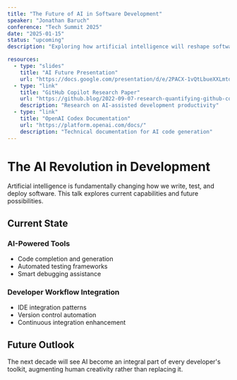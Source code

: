```yaml
---
title: "The Future of AI in Software Development"
speaker: "Jonathan Baruch"
conference: "Tech Summit 2025"
date: "2025-01-15"
status: "upcoming"
description: "Exploring how artificial intelligence will reshape software development practices, from code generation to automated testing and deployment."

resources:
  - type: "slides"
    title: "AI Future Presentation"
    url: "https://docs.google.com/presentation/d/e/2PACX-1vQtLbueXXLmtdrkOsEFqtDlhM-rzaoaEFacQ8fMrmn4w9qFptjZe0RlsaUcUjMwyg/pub?start=false&loop=false&delayms=3000"
  - type: "link"
    title: "GitHub Copilot Research Paper"
    url: "https://github.blog/2022-09-07-research-quantifying-github-copilots-impact-on-developer-productivity-and-happiness/"
    description: "Research on AI-assisted development productivity"
  - type: "link"
    title: "OpenAI Codex Documentation"
    url: "https://platform.openai.com/docs/"
    description: "Technical documentation for AI code generation"
---
```


# The AI Revolution in Development

Artificial intelligence is fundamentally changing how we write, test, and deploy software. This talk explores current capabilities and future possibilities.

## Current State

### AI-Powered Tools
- Code completion and generation
- Automated testing frameworks
- Smart debugging assistance

### Developer Workflow Integration
- IDE integration patterns
- Version control automation
- Continuous integration enhancement

## Future Outlook

The next decade will see AI become an integral part of every developer's toolkit, augmenting human creativity rather than replacing it.